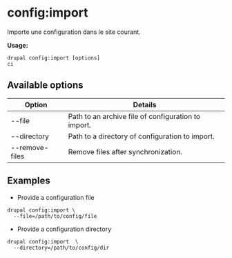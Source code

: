 # config:import
Importe une configuration dans le site courant.

**Usage:**
```
drupal config:import [options]
ci
```

## Available options
Option | Details
-------|-------------
--file | Path to an archive file of configuration to import.
--directory | Path to a directory of configuration to import.
--remove-files | Remove files after synchronization.

## Examples
* Provide a configuration file
```
drupal config:import \
  --file=/path/to/config/file
```
* Provide a configuration directory
```
drupal config:import  \
  --directory=/path/to/config/dir
```
